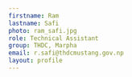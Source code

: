 ```yaml
---
firstname: Ram 
lastname: Safi
photo: ram_safi.jpg
role: Technical Assistant
group: THDC, Marpha
email: r.safi@thdcmustang.gov.np
layout: profile
---
```

